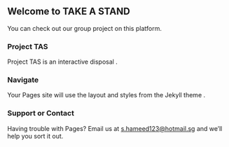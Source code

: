 ## Welcome to TAKE A STAND

You can check out our group project on this platform.


### Project TAS

Project TAS is an interactive disposal .






### Navigate

Your Pages site will use the layout and styles from the Jekyll theme .
### Support or Contact

Having trouble with Pages? Email us at s.hameed123@hotmail.sg and we’ll help you sort it out.
